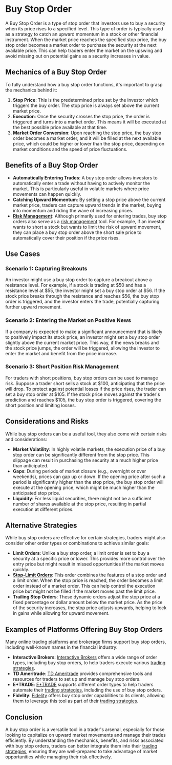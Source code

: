 # Buy Stop Order

A Buy Stop Order is a type of stop order that investors use to buy a security when its price rises to a specified level. This type of order is typically used as a strategy to catch an upward momentum in a stock or other financial instrument. When the market price reaches the specified stop price, the buy stop order becomes a market order to purchase the security at the next available price. This can help traders enter the market on the upswing and avoid missing out on potential gains as a security increases in value.

## Mechanics of a Buy Stop Order

To fully understand how a buy stop order functions, it's important to grasp the mechanics behind it:

1. **Stop Price**: This is the predetermined price set by the investor which triggers the buy order. The stop price is always set above the current market price.
2. **Execution**: Once the security crosses the stop price, the order is triggered and turns into a market order. This means it will be executed at the best possible price available at that time.
3. **Market Order Conversion**: Upon reaching the stop price, the buy stop order becomes a market order, and it will be filled at the next available price, which could be higher or lower than the stop price, depending on market conditions and the speed of price fluctuations.

## Benefits of a Buy Stop Order

- **Automatically Entering Trades**: A buy stop order allows investors to automatically enter a trade without having to actively monitor the market. This is particularly useful in volatile markets where price movements can happen quickly.
- **Catching Upward Momentum**: By setting a stop price above the current market price, traders can capture upward trends in the market, buying into momentum and riding the wave of increasing prices.
- **[Risk Management](../r/risk_management.md)**: Although primarily used for entering trades, buy stop orders also serve as a [risk management](../r/risk_management.md) tool. For example, if an investor wants to short a stock but wants to limit the risk of upward movement, they can place a buy stop order above the short sale price to automatically cover their position if the price rises.

## Use Cases

### Scenario 1: Capturing Breakouts

An investor might use a buy stop order to capture a breakout above a resistance level. For example, if a stock is trading at $50 and has a resistance level at $55, the investor might set a buy stop order at $56. If the stock price breaks through the resistance and reaches $56, the buy stop order is triggered, and the investor enters the trade, potentially capturing further upward movement.

### Scenario 2: Entering the Market on Positive News

If a company is expected to make a significant announcement that is likely to positively impact its stock price, an investor might set a buy stop order slightly above the current market price. This way, if the news breaks and the stock price jumps, the order will be triggered, allowing the investor to enter the market and benefit from the price increase.

### Scenario 3: Short Position Risk Management

For traders with short positions, buy stop orders can be used to manage risk. Suppose a trader short sells a stock at $100, anticipating that the price will drop. To protect against potential losses if the price rises, the trader can set a buy stop order at $105. If the stock price moves against the trader's prediction and reaches $105, the buy stop order is triggered, covering the short position and limiting losses.

## Considerations and Risks

While buy stop orders can be a useful tool, they also come with certain risks and considerations:

- **Market Volatility**: In highly volatile markets, the execution price of a buy stop order can be significantly different from the stop price. This slippage can result in purchasing the security at a much higher price than anticipated.
- **Gaps**: During periods of market closure (e.g., overnight or over weekends), prices can gap up or down. If the opening price after such a period is significantly higher than the stop price, the buy stop order will execute at the opening price, which might be much higher than the anticipated stop price.
- **Liquidity**: For less liquid securities, there might not be a sufficient number of shares available at the stop price, resulting in partial execution at different prices.

## Alternative Strategies

While buy stop orders are effective for certain strategies, traders might also consider other order types or combinations to achieve similar goals:

- **Limit Orders**: Unlike a buy stop order, a limit order is set to buy a security at a specific price or lower. This provides more control over the entry price but might result in missed opportunities if the market moves quickly.
- **[Stop-Limit Orders](../s/stop-limit_orders.md)**: This order combines the features of a stop order and a limit order. When the stop price is reached, the order becomes a limit order instead of a market order. This can help control the execution price but might not be filled if the market moves past the limit price.
- **Trailing Stop Orders**: These dynamic orders adjust the stop price at a fixed percentage or dollar amount below the market price. As the price of the security increases, the stop price adjusts upwards, helping to lock in gains while allowing for upward movement.

## Examples of Platforms Offering Buy Stop Orders

Many online trading platforms and brokerage firms support buy stop orders, including well-known names in the financial industry:

- **Interactive Brokers**: [Interactive Brokers](https://www.interactivebrokers.com) offers a wide range of order types, including buy stop orders, to help traders execute various [trading strategies](../t/trading_strategies.md).
- **TD Ameritrade**: [TD Ameritrade](https://www.tdameritrade.com) provides comprehensive tools and resources for traders to set up and manage buy stop orders.
- **E*TRADE**: [E*TRADE](https://us.etrade.com) supports different order types to help traders automate their [trading strategies](../t/trading_strategies.md), including the use of buy stop orders.
- **Fidelity**: [Fidelity](https://www.fidelity.com) offers buy stop order capabilities to its clients, allowing them to leverage this tool as part of their [trading strategies](../t/trading_strategies.md).

## Conclusion

A buy stop order is a versatile tool in a trader's arsenal, especially for those looking to capitalize on upward market movements and manage their trades efficiently. By understanding the mechanics, benefits, and risks associated with buy stop orders, traders can better integrate them into their [trading strategies](../t/trading_strategies.md), ensuring they are well-prepared to take advantage of market opportunities while managing their risk effectively.